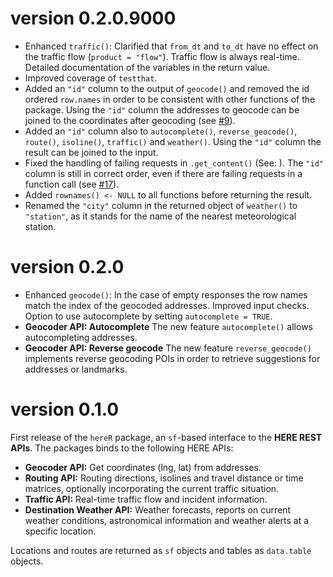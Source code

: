 # version 0.2.0.9000

* Enhanced `traffic()`: Clarified that `from_dt` and `to_dt` have no effect on the traffic flow (`product = "flow"`). Traffic flow is always real-time. Detailed documentation of the variables in the return value.
* Improved coverage of `testthat`.
* Added an `"id"` column to the output of `geocode()` and removed the id ordered `row.names` in order to be consistent with other functions of the package. Using the `"id"` column the addresses to geocode can be joined to the coordinates after geocoding (see [#9](https://github.com/munterfinger/hereR/issues/9)).
* Added an `"id"` column also to `autocomplete()`, `reverse_geocode()`, `route()`, `isoline()`, `traffic()` and `weather()`. Using the `"id"` column the result can be joined to the input.
* Fixed the handling of failing requests in `.get_content()` (See: ). The `"id"` column is still in correct order, even if there are failing requests in a function call (see [#17](https://github.com/munterfinger/hereR/issues/17)).
* Added `rownames() <- NULL` to all functions before returning the result.
* Renamed the `"city"` column in the returned object of `weather()` to `"station"`, as it stands for the name of the nearest meteorological station.

# version 0.2.0

* Enhanced `geocode()`: In the case of empty responses the row names match the index of the geocoded addresses. Improved input checks. Option to use autocomplete by setting `autocomplete = TRUE`.
* **Geocoder API: Autocomplete** The new feature `autocomplete()` allows autocompleting addresses.
* **Geocoder API: Reverse geocode** The new feature `reverse_geocode()` implements reverse geocoding POIs in order to retrieve suggestions for addresses or landmarks.

# version 0.1.0

First release of the `hereR` package, an `sf`-based interface to the **HERE REST APIs**.
The packages binds to the following HERE APIs:

* **Geocoder API:** Get coordinates (lng, lat) from addresses.
* **Routing API:** Routing directions, isolines and travel distance or time matrices, optionally incorporating the current traffic situation.
* **Traffic API:** Real-time traffic flow and incident information.
* **Destination Weather API:** Weather forecasts, reports on current weather conditions, astronomical information and weather alerts at a specific location.

Locations and routes are returned as `sf` objects and tables as `data.table` objects.

